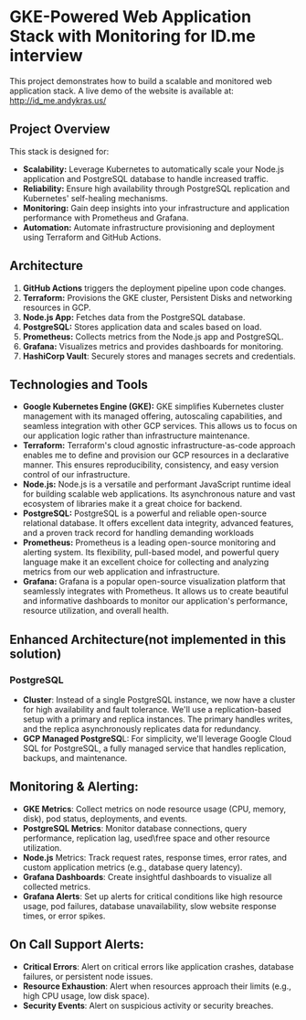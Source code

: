 # GKE-Powered Web Application Stack with Monitoring for ID.me interview

This project demonstrates how to build a scalable and monitored web application stack.
A live demo of the website is available at: http://id_me.andykras.us/

## Project Overview

This stack is designed for:

- **Scalability:**  Leverage Kubernetes to automatically scale your Node.js application and PostgreSQL database to handle increased traffic.
- **Reliability:** Ensure high availability through PostgreSQL replication and Kubernetes' self-healing mechanisms.
- **Monitoring:** Gain deep insights into your infrastructure and application performance with Prometheus and Grafana.
- **Automation:** Automate infrastructure provisioning and deployment using Terraform and GitHub Actions.

## Architecture

1. **GitHub Actions** triggers the deployment pipeline upon code changes.
2. **Terraform:** Provisions the GKE cluster, Persistent Disks and networking resources in GCP.
3. **Node.js App:** Fetches data from the PostgreSQL database.
4. **PostgreSQL:**  Stores application data and scales based on load.
5. **Prometheus:**  Collects metrics from the Node.js app and PostgreSQL.
6. **Grafana:** Visualizes metrics and provides dashboards for monitoring.
7. **HashiCorp Vault**: Securely stores and manages secrets and credentials.

## Technologies and Tools

- **Google Kubernetes Engine (GKE):** GKE simplifies Kubernetes cluster management with its managed offering, autoscaling capabilities, and seamless integration with other GCP services. This allows us to focus on our application logic rather than infrastructure maintenance.
- **Terraform:** Terraform's cloud agnostic infrastructure-as-code approach enables me to define and provision our GCP resources in a declarative manner. This ensures reproducibility, consistency, and easy version control of our infrastructure.
- **Node.js:**  Node.js is a versatile and performant JavaScript runtime ideal for building scalable web applications. Its asynchronous nature and vast ecosystem of libraries make it a great choice for backend.
- **PostgreSQL:** PostgreSQL is a powerful and reliable open-source relational database. It offers excellent data integrity, advanced features, and a proven track record for handling demanding workloads
- **Prometheus:** Prometheus is a leading open-source monitoring and alerting system. Its flexibility, pull-based model, and powerful query language make it an excellent choice for collecting and analyzing metrics from our web application and infrastructure.
- **Grafana:**  Grafana is a popular open-source visualization platform that seamlessly integrates with Prometheus. It allows us to create beautiful and informative dashboards to monitor our application's performance, resource utilization, and overall health.

## Enhanced Architecture(not implemented in this solution)

### PostgreSQL
- **Cluster**: Instead of a single PostgreSQL instance, we now have a cluster for high availability and fault tolerance. We'll use a replication-based setup with a primary and replica instances. The primary handles writes, and the replica asynchronously replicates data for redundancy.
- **GCP Managed PostgreSQ**L: For simplicity, we'll leverage Google Cloud SQL for PostgreSQL, a fully managed service that handles replication, backups, and maintenance.

## Monitoring & Alerting:
- **GKE Metrics**: Collect metrics on node resource usage (CPU, memory, disk), pod status, deployments, and events.
- **PostgreSQL Metrics**: Monitor database connections, query performance, replication lag, used\free space and other resource utilization.
- **Node.js** Metrics: Track request rates, response times, error rates, and custom application metrics (e.g., database query latency).
- **Grafana Dashboards**: Create insightful dashboards to visualize all collected metrics.
- **Grafana Alerts**: Set up alerts for critical conditions like high resource usage, pod failures, database unavailability, slow website response times, or error spikes.

## On Call Support Alerts:
- **Critical Errors**: Alert on critical errors like application crashes, database failures, or persistent node issues.
- **Resource Exhaustion**: Alert when resources approach their limits (e.g., high CPU usage, low disk space).
- **Security Events**: Alert on suspicious activity or security breaches.